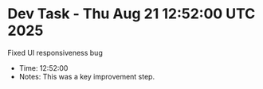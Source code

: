 # Dev Task - Thu Aug 21 12:52:00 UTC 2025
Fixed UI responsiveness bug
- Time: 12:52:00
- Notes: This was a key improvement step.

